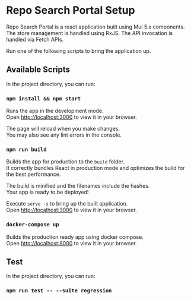 # Repo Search Portal Setup
Repo Search Portal is a react application built using Mui 5.x components. The store management is handled using RxJS. The API invocation is handled via Fetch APIs.

Run one of the following scripts to bring the application up.

## Available Scripts

In the project directory, you can run:

### `npm install && npm start`

Runs the app in the development mode.\
Open [http://localhost:3000](http://localhost:3000) to view it in your browser.

The page will reload when you make changes.\
You may also see any lint errors in the console.

### `npm run build`

Builds the app for production to the `build` folder.\
It correctly bundles React in production mode and optimizes the build for the best performance.

The build is minified and the filenames include the hashes.\
Your app is ready to be deployed!

Execute `serve -s` to bring up the built application.\
Open [http://localhost:3000](http://localhost:3000) to view it in your browser.

### `docker-compose up`

Builds the production ready app using docker compose.\
Open [http://localhost:8000](http://localhost:8000) to view it in your browser.

## Test

In the project directory, you can run:

### `npm run test -- --suite regression`
